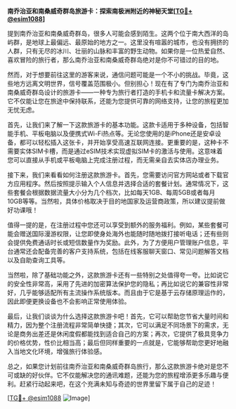 **南乔治亚和南桑威奇群岛旅游卡：探索南极洲附近的神秘天堂[[TG💪+ @esim1088](https://t.me/s/esim1088)]**

提到南乔治亚和南桑威奇群岛，很多人可能会感到陌生。这两个位于南大西洋的岛屿群，是地球上最偏远、最原始的地方之一。这里没有喧嚣的城市，也没有拥挤的人群，只有无尽的冰川、壮丽的山脉和丰富的野生动物。如果你是一位热爱自然、喜欢冒险的旅行者，那么南乔治亚和南桑威奇群岛绝对是你不可错过的目的地。

然而，对于想要前往这里的游客来说，通信问题可能是一个不小的挑战。毕竟，这些地方远离文明世界，信号覆盖范围极小。但别担心！现在有了专门为南乔治亚和南桑威奇群岛设计的旅游卡——一种专为旅行者打造的手机卡和流量卡解决方案。它不仅能让您在旅途中保持联系，还能为您提供可靠的网络支持，让您的旅程更加无忧无虑。

首先，让我们来了解一下这款旅游卡的基本功能。这款卡适用于多种设备，包括智能手机、平板电脑以及便携式Wi-Fi热点等。无论您使用的是iPhone还是安卓设备，都可以轻松插入这张卡，并开始享受高速互联网连接。更重要的是，这种卡不需要实体SIM卡槽，而是通过eSIM技术实现虚拟SIM卡的激活与使用。这意味着您可以直接从手机或平板电脑上完成注册过程，而无需亲自去实体店办理业务。

接下来，我们来看看如何注册这款旅游卡。首先，您需要访问官方网站或者下载官方应用程序。然后按照提示输入个人信息并选择合适的套餐计划。通常情况下，这些套餐会根据数据流量大小分为几个档次，比如每天1GB、每周5GB或者每月10GB等等。当然啦，具体价格取决于目的地国家及运营商政策，所以建议提前做好功课哦！

值得一提的是，在注册过程中您还可以享受到额外的服务福利。例如，某些套餐可能会赠送国际漫游权限，让您即使身处海外也能随时随地拨打接听电话；还有些则会提供免费通话时长或短信数量作为奖励。此外，为了方便用户管理账户信息，平台通常还会配备完善的客户支持系统，包括在线客服聊天窗口、常见问题解答文档以及自助查询工具等。

当然啦，除了基础功能之外，这款旅游卡还有一些特别之处值得夸一夸。比如说它的安全性非常高，采用了先进的加密算法保护您的隐私；再比如说它的兼容性非常好，几乎能够适配所有主流操作系统版本。而且由于它是基于云存储原理运作的，因此即便更换设备也不会影响正常使用体验。

最后，让我们谈谈为什么选择这款旅游卡吧！首先，它可以帮助您节省大量时间和精力，因为整个注册流程非常简单快捷；其次，它可以满足不同场景下的需求，无论是商务出差还是休闲度假都能找到适合自己的方案；再次，它提供了极具竞争力的价格优势，性价比相当高；最后但同样重要的一点就是，它能够帮助您更好地融入当地文化环境，增强旅行体验感。

总之，如果您计划前往南乔治亚和南桑威奇群岛旅行，那么这款旅游卡绝对是您不可或缺的好伙伴。它不仅能解决您的通讯难题，还能为您的旅程增添更多乐趣与便利。赶紧行动起来吧，在这个充满未知与奇迹的世界里留下属于自己的足迹！

[[TG💪+ @esim1088](https://t.me/s/esim1088) ![Image](https://i.postimg.cc/4NQfJmqS/Snipaste-2025-05-13-00-14-12.png)]